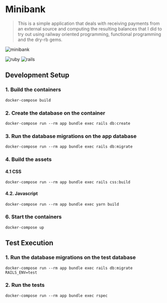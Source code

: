 # Minibank
> This is a simple application that deals with receiving payments from an external source and computing the resulting balances that I did to try out using railway oriented programming, functional programming and the dry-rb gems.

![minibank](https://github.com/osmarluz/minibank/assets/29878826/ca87bb22-2e2f-4aad-87b2-89250e5bca96)

![ruby](https://img.shields.io/badge/Ruby-3.2.2-red.svg)
![rails](https://img.shields.io/badge/Rails-7.1.2-red.svg)

## Development Setup

### 1. Build the containers

`docker-compose build`

### 2. Create the database on the container

`docker-compose run --rm app bundle exec rails db:create`

### 3. Run the database migrations on the app database

`docker-compose run --rm app bundle exec rails db:migrate`

### 4. Build the assets

#### 4.1 CSS

`docker-compose run --rm app bundle exec rails css:build`

#### 4.2. Javascript

`docker-compose run --rm app bundle exec yarn build`

### 6. Start the containers

`docker-compose up`

## Test Execution

### 1. Run the database migrations on the test database

`docker-compose run --rm app bundle exec rails db:migrate RAILS_ENV=test`

### 2. Run the tests

`docker-compose run --rm app bundle exec rspec`
